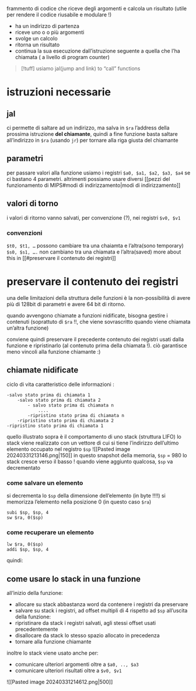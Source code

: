 frammento di codice che riceve degli argomenti e calcola un risultato (utile per rendere il codice riusabile e modulare !)
- ha un indirizzo di partenza
- riceve uno o o più argomenti
- svolge un calcolo
- ritorna un risultato
- continua la sua esecuzione dall’istruzione seguente a quella che l’ha chiamata ( a livello di program counter)

>[!tuff] usiamo jal(jump and link) to “call” functions

# istruzioni necessarie

## jal
ci permette di saltare ad un indirizzo, ma salva in `$ra` l’address della prossima istruzione **del chiamante**, quindi a fine funzione basta saltare all’indirizzo in `$ra` (usando `jr`) per tornare alla riga giusta del chiamante

## parametri
per passare valori alla funzione usiamo i registri `$a0, $a1, $a2, $a3, $a4` se ci bastano 4 parametri. altrimenti possiamo usare diversi [[pezzi del funzionamento di MIPS#modi di indirizzamento|modi di indirizzamento]]

## valori di torno
i valori di ritorno vanno salvati, per convenzione (?), nei registri `$v0, $v1`

### convenzioni
`$t0, $t1, …` possono cambiare tra una chaiamta e l’altra(sono temporary)
`$s0, $s1, ….` non cambiano tra una chiamata  e l’altra(saved)
more about this in [[#preservare il contenuto dei registri]]

# preservare il contenuto dei registri
una delle limitazioni della struttura delle funzioni è la non-possibilità di avere più di 128bit di parametri e avere 64 bit di ritorno.

quando avvengono chiamate a funzioni nidificate, bisogna gestire i contenuti (soprattuto di `$ra` !!, che viene sovrascritto quando viene chiamata un’altra funzione)

conviene quindi preservare il precedente contenuto dei registri usati dalla funzione e ripristinarlo (al contenuto prima della chiamata !). ciò garantisce meno vincoli alla funzione chiamante :)

## chiamate nidificate
ciclo di vita caratteristico delle informazioni :
```
-salvo stato prima di chiamata 1
	-salvo stato prima di chiamata 2
		- salvo stato prima di chiamata n
			....
		-ripristino stato prima di chiamata n
	-ripristino stato prima di chiamata 2
-ripristino stato prima di chiamata 1
```
quello illustrato sopra è il comportamento di uno stack (struttura LIFO)
lo stack viene realizzato con un vettore di cui si tiene l’indirizzo dell’ultimo elemento occupato nel registro `$sp` 
![[Pasted image 20240331213146.png|150]]
in questo snapshot della memoria, `$sp` = 980
lo stack cresce verso il basso ! quando viene aggiunto qualcosa, `$sp` va decrementato
### come salvare un elemento
si decrementa lo `$sp` della dimensione dell’elemento (in byte !!!!)
si memorizza l’elemento nella posizione 0 (in questo caso `$ra`)
```armasm
subi $sp, $sp, 4
sw $ra, 0($sp)
```
### come recuperare un elemento
```armasm
lw $ra, 0($sp)
addi $sp, $sp, 4
```
quindi:
## come usare lo stack in una funzione
all’inizio della funzione:
- allocare su stack abbastanza word da contenere i registri da preservare
- salvare su stack i registri, ad offset multipli di 4 rispetto ad `$sp`
all’uscita della funzione:
- ripristinare da stack i registri salvati, agli stessi offset usati precedentemente
- disallocare da stack lo stesso spazio allocato in precedenza
- tornare alla funzione chiamante

inoltre lo stack viene usato anche per:
- comunicare ulteriori argomenti oltre a `$a0, .., $a3`
- comunicare ulteriori risultati oltre a `$v0, $v1`



![[Pasted image 20240331214612.png|500]]